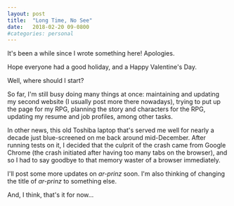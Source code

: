 ```yaml
---
layout: post
title:  "Long Time, No See"
date:	2018-02-20 09-0800
#categories: personal
---
```


It's been a while since I wrote something here! Apologies.

Hope everyone had a good holiday, and a Happy Valentine's Day.

Well, where should I start?

So far, I'm still busy doing many things at once: maintaining and updating my second website (I usually post more there nowadays), trying to put up the page for my RPG, planning the story and characters for the RPG, updating my resume and job profiles, among other tasks.

In other news, this old Toshiba laptop that's served me well for nearly a decade just blue-screened on me back around mid-December. After running tests on it, I decided that the culprit of the crash came from Google Chrome (the crash initiated after having too many tabs on the browser), and so I had to say goodbye to that memory waster of a browser immediately.

I'll post some more updates on *ar-prinz* soon. I'm also thinking of changing the title of *ar-prinz* to something else.

And, I think, that's it for now...